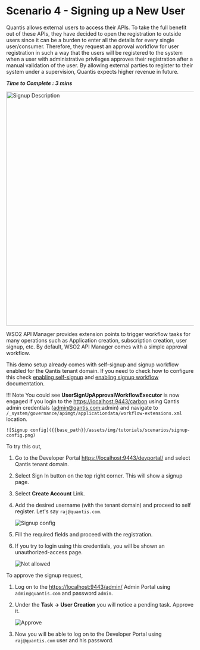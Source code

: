# Scenario 4 - Signing up a New User

Quantis allows external users to access their APIs. To take the full benefit out of these APIs, they have decided to open the registration to outside users since it can be a burden to enter all the details for every single user/consumer. Therefore, they request an approval workflow for user registration in such a way that the users will be registered to the system when a user with administrative privileges approves their registration after a manual validation of the user.  By allowing external parties to register to their system under a supervision, Quantis expects higher revenue in future.

**_Time to Complete : 3 mins_**

<img src="{{base_path}}/assets/img/tutorials/scenario-tutorials/scenario4.png" title="Signup Description" width="630"/>

WSO2 API Manager provides extension points to trigger workflow tasks for many operations such as Application creation, subscription creation, user signup, etc. By default, WSO2 API Manager comes with a simple approval workflow. 

This demo setup already comes with self-signup and signup workflow enabled for the Qantis tenant domain. If you need to check how to configure this check [enabling self-signup]({{base_path}}/reference/customize-product/customizations/customizing-the-developer-portal/enabling-or-disabling-self-signup) and [enabling signup workflow]({{base_path}}/reference/customize-product/customizations/adding-a-user-signup-workflow) documentation. 

!!! Note
    You could see **UserSignUpApprovalWorkflowExecutor** is now engaged if you login to the [https://localhost:9443/carbon](https://localhost:9443/carbon) using Qantis admin credentials (admin@qantis.com:admin) and navigate to `/_system/governance/apimgt/applicationdata/workflow-extensions.xml` location.

    ![Signup config]({{base_path}}/assets/img/tutorials/scenarios/signup-config.png)


To try this out,

1. Go to the Developer Portal [https://localhost:9443/devportal/](https://localhost:9443/devportal/) and select Qantis tenant domain.
2. Select Sign In button on the top right corner. This will show a signup page.
3. Select **Create Account** Link.
4. Add the desired username (with the tenant domain) and proceed to self register. Let's say `raj@quantis.com`.

    ![Signup config]({{base_path}}/assets/img/tutorials/scenarios/signup-start-pg.png)

5. Fill the required fields and proceed with the registration.
6. If you try to login using this credentials, you will be shown an unauthorized-access page.
   
    ![Not allowed]({{base_path}}/assets/img/tutorials/scenarios/login-forbidden.png)


To approve the signup request, 

1. Log on to the [https://localhost:9443/admin/](https://localhost:9443/admin/) Admin Portal using `admin@quantis.com` and password `admin`.
2. Under the **Task → User Creation** you will notice a pending task. Approve it.

    ![Approve]({{base_path}}/assets/img/tutorials/scenarios/approve.png)
3. Now you will be able to log on to the Developer Portal using `raj@quantis.com` user and his password.
